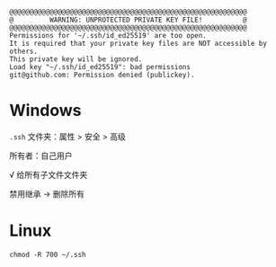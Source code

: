 ```
@@@@@@@@@@@@@@@@@@@@@@@@@@@@@@@@@@@@@@@@@@@@@@@@@@@@@@@@@@@
@         WARNING: UNPROTECTED PRIVATE KEY FILE!          @
@@@@@@@@@@@@@@@@@@@@@@@@@@@@@@@@@@@@@@@@@@@@@@@@@@@@@@@@@@@
Permissions for '~/.ssh/id_ed25519' are too open.
It is required that your private key files are NOT accessible by others.
This private key will be ignored.
Load key "~/.ssh/id_ed25519": bad permissions
git@github.com: Permission denied (publickey).
```

# Windows

`.ssh` 文件夹：属性 > 安全 > 高级

所有者：自己用户

√ 给所有子文件文件夹

禁用继承 -> 删除所有

# Linux

`chmod -R 700 ~/.ssh`
